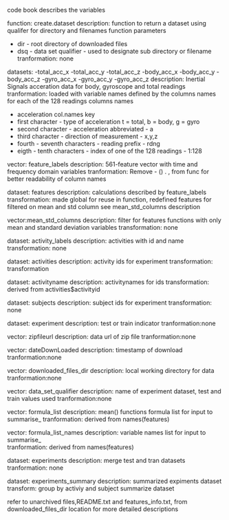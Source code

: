 code book describes the variables

function: create.dataset
description: function to return a dataset using qualifer for directory and filenames 
function parameters
- dir - root directory of downloaded files
- dsq - data set qualifier - used to designate sub directory or filename 
tranformation: none

datasets:
-total_acc_x
-total_acc_y
-total_acc_z
-body_acc_x
-body_acc_y
-body_acc_z
-gyro_acc_x
-gyro_acc_y
-gyro_acc_z
description: Inertial Signals acceration data for body, gyroscope and total readings
tranformation: loaded with variable names defined by the columns names for each of               the 128 readings
        	columns names
- acceleration col.names key
- first character - type of acceleration t = total, b = body, g = gyro
- second character - acceleration abbreviated - a         
- third character - direction of measurement - x,y,z
- fourth - seventh characters - reading prefix - rdng
- eigth - tenth characters - index of one of the 128 readings - 1:128

vector: feature_labels
description: 561-feature vector with time and frequency domain variables
tranformation: Remove - () . , from func for better readability of column names

dataset: features 
description: calculations described by feature_labels
transformation: made global for reuse in function,
                redefined features for filtered on mean and std column
                see mean_std_columns description
	
vector:mean_std_columns
description: filter for features functions with only mean and standard deviation variables
transformation: none

dataset: activity_labels
description: activities with id and name
transformation: none

dataset: activities
description: activity ids for experiment
transformation: transformation

dataset: activityname
description: activitynames for ids
transformation: derived from activities$activityid

dataset: subjects
description: subject ids for experiment
transformation: none

dataset: experiment
description: test or train indicator
tranformation:none

vector: zipfileurl
description: data url of zip file
tranformation:none

vector: dateDownLoaded
description: timestamp of download
tranformation:none
	
vector: downloaded_files_dir
description: local working directory for data
tranformation:none

vector: data_set_qualifier
description: name of experiment dataset, test and train values used
tranformation:none

vector: formula_list
description: mean() functions formula list for input to summarise_
tranformation: derived from names(features)

vector: formula_list_names 
description: variable names list for input to summarise_	
tranformation: derived from names(features)

dataset: experiments
description: merge test and tran datasets
tranformation: none

dataset: experiments_summary
description: summarized expiments dataset
transform: group by activiy and subject
           summarize dataset

refer to unarchived files,README.txt and features_info.txt, from downloaded_files_dir location for more detailed descriptions


